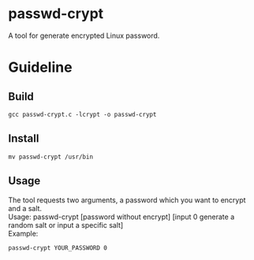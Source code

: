 # passwd-crypt
A tool for generate encrypted Linux password.

# Guideline
## Build
```shell
gcc passwd-crypt.c -lcrypt -o passwd-crypt 
```
## Install
```shell
mv passwd-crypt /usr/bin
```
## Usage
The tool requests two arguments, a password which you want to encrypt and a salt.  
Usage: passwd-crypt [password without encrypt] [input 0 generate a random salt or input a specific salt]  
Example: 
```shell
passwd-crypt YOUR_PASSWORD 0
```


